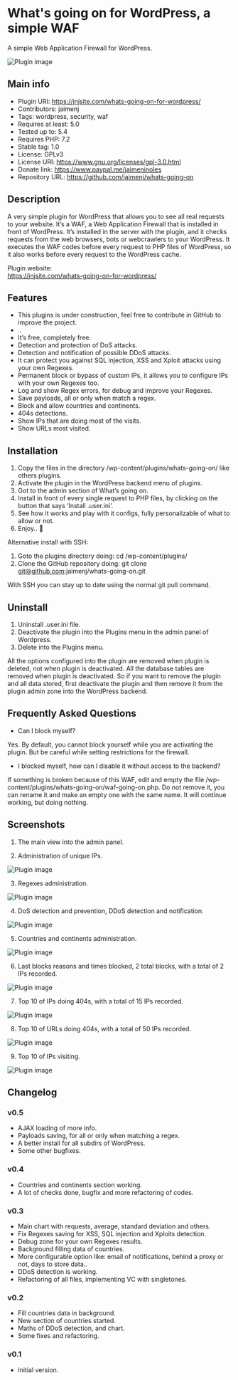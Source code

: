 # What's going on for WordPress, a simple WAF

A simple Web Application Firewall for WordPress.

![Plugin image](https://raw.githubusercontent.com/jaimenj/whats-going-on/master/assets/screenshot-1.png)

## Main info

* Plugin URI: https://jnjsite.com/whats-going-on-for-wordpress/
* Contributors: jaimenj
* Tags: wordpress, security, waf
* Requires at least: 5.0
* Tested up to: 5.4
* Requires PHP: 7.2
* Stable tag: 1.0
* License: GPLv3
* License URI: https://www.gnu.org/licenses/gpl-3.0.html
* Donate link: https://www.paypal.me/jaimeninoles
* Repository URL: https://github.com/jaimenj/whats-going-on

## Description

A very simple plugin for WordPress that allows you to see all real requests to your website. It’s a WAF, a Web Application Firewall that is installed in front of WordPress. It’s installed in the server with the plugin, and it checks requests from the web browsers, bots or webcrawlers to your WordPress. It executes the WAF codes before every request to PHP files of WordPress, so it also works before every request to the WordPress cache.

Plugin website: \
<a href="https://jnjsite.com/whats-going-on-for-wordpress/">https://jnjsite.com/whats-going-on-for-wordpress/</a>

## Features

* This plugins is under construction, feel free to contribute in GitHub to improve the project.
* ..
* It’s free, completely free.
* Detection and protection of DoS attacks.
* Detection and notification of possible DDoS attacks.
* It can protect you against SQL injection, XSS and Xploit attacks using your own Regexes.
* Permanent block or bypass of custom IPs, it allows you to configure IPs with your own Regexes too.
* Log and show Regex errors, for debug and improve your Regexes.
* Save payloads, all or only when match a regex.
* Block and allow countries and continents.
* 404s detections.
* Show IPs that are doing most of the visits.
* Show URLs most visited.

## Installation

1. Copy the files in the directory /wp-content/plugins/whats-going-on/ like others plugins.
2. Activate the plugin in the WordPress backend menu of plugins.
3. Got to the admin section of What’s going on.
4. Install in front of every single request to PHP files, by clicking on the button that says ‘Install .user.ini’.
5. See how it works and play with it configs, fully personalizable of what to allow or not.
6. Enjoy.. 🙂

Alternative install with SSH:

1. Goto the plugins directory doing: cd /wp-content/plugins/
2. Clone the GitHub repository doing: git clone git@github.com:jaimenj/whats-going-on.git

With SSH you can stay up to date using the normal git pull command.

## Uninstall

1. Uninstall .user.ini file.
2. Deactivate the plugin into the Plugins menu in the admin panel of Wordpress.
3. Delete into the Plugins menu.

All the options configured into the plugin are removed when plugin is deleted, not when plugin is deactivated. All the database tables are removed when plugin is deactivated. So if you want to remove the plugin and all data stored, first deactivate the plugin and then remove it from the plugin admin zone into the WordPress backend.

## Frequently Asked Questions

* Can I block myself?

Yes. By default, you cannot block yourself while you are activating the plugin. But be careful while setting restrictions for the firewall. 

* I blocked myself, how can I disable it without access to the backend?

If something is broken because of this WAF, edit and empty the file /wp-content/plugins/whats-going-on/waf-going-on.php. Do not remove it, you can rename it and make an empty one with the same name. It will continue working, but doing nothing.

## Screenshots

1. The main view into the admin panel.

2. Administration of unique IPs.

![Plugin image](https://raw.githubusercontent.com/jaimenj/whats-going-on/master/assets/screenshot-2.png)

3. Regexes administration.

![Plugin image](https://raw.githubusercontent.com/jaimenj/whats-going-on/master/assets/screenshot-3.png)

4. DoS detection and prevention, DDoS detection and notification.

![Plugin image](https://raw.githubusercontent.com/jaimenj/whats-going-on/master/assets/screenshot-4.png)

5. Countries and continents administration.

![Plugin image](https://raw.githubusercontent.com/jaimenj/whats-going-on/master/assets/screenshot-5.png)

6. Last blocks reasons and times blocked, 2 total blocks, with a total of 2 IPs recorded.

![Plugin image](https://raw.githubusercontent.com/jaimenj/whats-going-on/master/assets/screenshot-6.png)

7. Top 10 of IPs doing 404s, with a total of 15 IPs recorded.

![Plugin image](https://raw.githubusercontent.com/jaimenj/whats-going-on/master/assets/screenshot-7.png)

8. Top 10 of URLs doing 404s, with a total of 50 IPs recorded.

![Plugin image](https://raw.githubusercontent.com/jaimenj/whats-going-on/master/assets/screenshot-8.png)

9. Top 10 of IPs visiting.

![Plugin image](https://raw.githubusercontent.com/jaimenj/whats-going-on/master/assets/screenshot-9.png)

## Changelog

### v0.5

* AJAX loading of more info.
* Payloads saving, for all or only when matching a regex.
* A better install for all subdirs of WordPress. 
* Some other bugfixes.

### v0.4

* Countries and continents section working.
* A lot of checks done, bugfix and more refactoring of codes.

### v0.3

* Main chart with requests, average, standard deviation and others.
* Fix Regexes saving for XSS, SQL injection and Xploits detection.
* Debug zone for your own Regexes results.
* Background filling data of countries.
* More configurable option like: email of notifications, behind a proxy or not, days to store data..
* DDoS detection is working.
* Refactoring of all files, implementing VC with singletones.

### v0.2

* Fill countries data in background.
* New section of countries started.
* Maths of DDoS detection, and chart.
* Some fixes and refactoring.

### v0.1

* Initial version.
